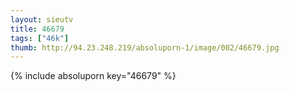 ```yaml
--- 
layout: sieutv
title: 46679
tags: ["46k"]
thumb: http://94.23.248.219/absoluporn-1/image/002/46679.jpg
---
```

{% include absoluporn key="46679" %} 

